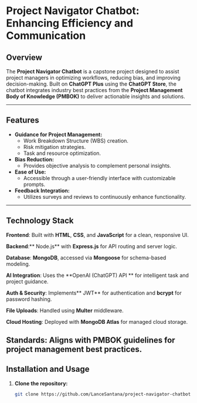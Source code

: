 # Project Navigator Chatbot: Enhancing Efficiency and Communication

## Overview

The **Project Navigator Chatbot** is a capstone project designed to assist project managers in optimizing workflows, reducing bias, and improving decision-making. Built on **ChatGPT Plus** using the **ChatGPT Store**, the chatbot integrates industry best practices from the **Project Management Body of Knowledge (PMBOK)** to deliver actionable insights and solutions.

---

## Features

- **Guidance for Project Management:**
  - Work Breakdown Structure (WBS) creation.
  - Risk mitigation strategies.
  - Task and resource optimization.
- **Bias Reduction:**
  - Provides objective analysis to complement personal insights.
- **Ease of Use:**
  - Accessible through a user-friendly interface with customizable prompts.
- **Feedback Integration:**
  - Utilizes surveys and reviews to continuously enhance functionality.

---

## Technology Stack

**Frontend**: Built with **HTML**, **CSS**, and **JavaScript** for a clean, responsive UI.

**Backend**:** Node.js** with **Express.js** for API routing and server logic.

**Database**: **MongoDB**, accessed via **Mongoose** for schema-based modeling.

**AI Integration**: Uses the **OpenAI (ChatGPT) API ** for intelligent task and project guidance.

**Auth & Security**: Implements** JWT** for authentication and **bcrypt** for password hashing.

**File Uploads**: Handled using **Multer** middleware.

**Cloud Hosting**: Deployed with **MongoDB Atlas** for managed cloud storage.

**Standards**: Aligns with **PMBOK** guidelines for project management best practices.
---

## Installation and Usage

1. **Clone the repository:**
   ```bash
   git clone https://github.com/LanceSantana/project-navigator-chatbot.git
